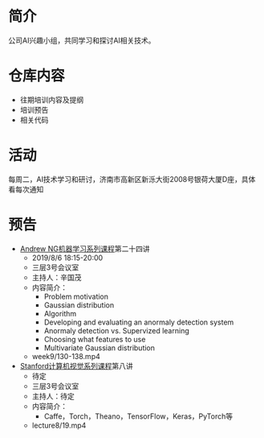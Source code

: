 # 简介
公司AI兴趣小组，共同学习和探讨AI相关技术。
# 仓库内容
- 往期培训内容及提纲
- 培训预告
- 相关代码
# 活动
每周二，AI技术学习和研讨，济南市高新区新泺大街2008号银荷大厦D座，具体看每次通知
# 预告
- [Andrew NG机器学习系列课程](https://github.com/guomxin/SIGAI/blob/master/NGMachineLearningTraining.md)第二十四讲
  - 2019/8/6 18:15-20:00
  - 三层3号会议室
  - 主持人：辛国茂
  - 内容简介：
    - Problem motivation
    - Gaussian distribution
    - Algorithm
    - Developing and evaluating an anormaly detection system
    - Anormaly detection vs. Supervized learning
    - Choosing what features to use
    - Multivariate Gaussian distribution
  -  week9/130-138.mp4
- [Stanford计算机视觉系列课程](https://github.com/guomxin/SIGAI/blob/master/CS231n-2017.md)第八讲
  - 待定
  - 三层3号会议室
  - 主持人：待定
  - 内容简介：
    - Caffe，Torch，Theano，TensorFlow，Keras，PyTorch等
  - lecture8/19.mp4
